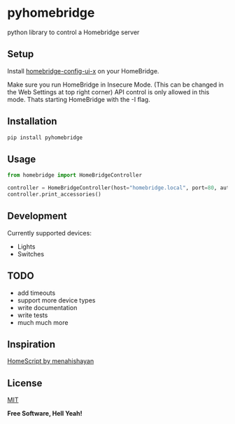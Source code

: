 # pyhomebridge
python library to control a Homebridge server

## Setup
Install [homebridge-config-ui-x](https://www.npmjs.com/package/homebridge-config-ui-x) on your HomeBridge.

Make sure you run HomeBridge in Insecure Mode. (This can be changed in the Web Settings at top right corner)
API control is only allowed in this mode.
Thats starting HomeBridge with the -I flag.

## Installation
```bash
pip install pyhomebridge
```

## Usage
```python
from homebridge import HomeBridgeController

controller = HomeBridgeController(host="homebridge.local", port=80, auth="123-45-678")
controller.print_accessories()
```

## Development

Currently supported devices:

* Lights
* Switches

## TODO

* add timeouts
* support more device types
* write documentation
* write tests
* much much more

## Inspiration
[HomeScript by menahishayan](https://github.com/menahishayan/HomeScript)

## License
[MIT](LICENSE)

**Free Software, Hell Yeah!**
